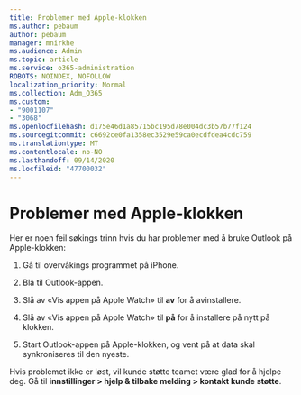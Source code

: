 ```yaml
---
title: Problemer med Apple-klokken
ms.author: pebaum
author: pebaum
manager: mnirkhe
ms.audience: Admin
ms.topic: article
ms.service: o365-administration
ROBOTS: NOINDEX, NOFOLLOW
localization_priority: Normal
ms.collection: Adm_O365
ms.custom:
- "9001107"
- "3068"
ms.openlocfilehash: d175e46d1a85715bc195d78e004dc3b57b77f124
ms.sourcegitcommit: c6692ce0fa1358ec3529e59ca0ecdfdea4cdc759
ms.translationtype: MT
ms.contentlocale: nb-NO
ms.lasthandoff: 09/14/2020
ms.locfileid: "47700032"
---
```

# <a name="trouble-with-the-apple-watch"></a>Problemer med Apple-klokken

Her er noen feil søkings trinn hvis du har problemer med å bruke Outlook på Apple-klokken: 

1. Gå til overvåkings programmet på iPhone.

2. Bla til Outlook-appen.

3. Slå av «Vis appen på Apple Watch» til **av** for å avinstallere.

4. Slå av «Vis appen på Apple Watch» til **på** for å installere på nytt på klokken.

5. Start Outlook-appen på Apple-klokken, og vent på at data skal synkroniseres til den nyeste. 

Hvis problemet ikke er løst, vil kunde støtte teamet være glad for å hjelpe deg. Gå til **innstillinger > hjelp & tilbake melding > kontakt kunde støtte**. 
